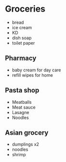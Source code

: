 # Groceries

- bread
- ice cream
- KD
- dish soap
- toilet paper

## Pharmacy

- baby cream for day care
- refill wipes for home

## Pasta shop

- Meatballs
- Meat sauce
- Lasagne
- Noodles

## Asian grocery

- dumplings x2
- noodles
- shrimp
